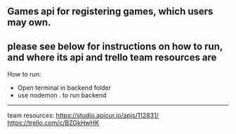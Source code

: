 Games api for registering games, which users may own. 
------------------------------------------------------
please see below for instructions on how to run, and where its api and trello team resources are
------------------------------------------------------
How to run:
 - Open terminal in backend folder
 - use nodemon . to run backend
------------------------------------------------------
team resources:
https://studio.apicur.io/apis/112831/
https://trello.com/c/BZGkHwHK

